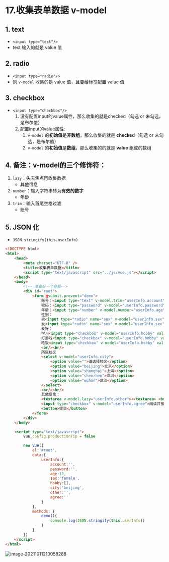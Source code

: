 # 17.收集表单数据 v-model

## 1. text

- `<input type="text"/>`
- text 输入的就是 value 值

## 2. radio

- `<input type="radio"/>`
- 则 `v-model` 收集的是 value 值，且要给标签配置 value 值

## 3. checkbox

- `<input type="checkbox"/>`
  1. 没有配置input的value属性，那么收集的就是checked（勾选 or 未勾选，是布尔值）
  2. 配置input的value属性:
     1. `v-model` 的**初始值**是**非数组**，那么收集的就是 **checked**（勾选 or 未勾选，是布尔值）
     2. `v-model` 的**初始值**是**数组**，那么收集的的就是 **value** 组成的数组

## 4. 备注：v-model的三个修饰符：

1. `lazy`：失去焦点再收集数据
   - 其他信息
2. `number`：输入字符串转为**有效的数字**
   - 年龄
3. `trim`：输入首尾空格过滤
   - 账号

## 5. JSON 化

- `JSON.stringify(this.userInfo)`

```html
<!DOCTYPE html>
<html>
    <head>
        <meta charset="UTF-8" />
        <title>收集表单数据</title>
        <script type="text/javascript" src="../js/vue.js"></script>
    </head>
    <body>
        <!-- 准备好一个容器-->
        <div id="root">
            <form @submit.prevent="demo">
                账号：<input type="text" v-model.trim="userInfo.account"> <br/><br/>
                密码：<input type="password" v-model="userInfo.password"> <br/><br/>
                年龄：<input type="number" v-model.number="userInfo.age"> <br/><br/>
                性别：
                男<input type="radio" name="sex" v-model="userInfo.sex" value="male">
                女<input type="radio" name="sex" v-model="userInfo.sex" value="female"> <br/><br/>
                爱好：
                学习<input type="checkbox" v-model="userInfo.hobby" value="study">
                打游戏<input type="checkbox" v-model="userInfo.hobby" value="game">
                吃饭<input type="checkbox" v-model="userInfo.hobby" value="eat">
                <br/><br/>
                所属校区
                <select v-model="userInfo.city">
                    <option value="">请选择校区</option>
                    <option value="beijing">北京</option>
                    <option value="shanghai">上海</option>
                    <option value="shenzhen">深圳</option>
                    <option value="wuhan">武汉</option>
                </select>
                <br/><br/>
                其他信息：
                <textarea v-model.lazy="userInfo.other"></textarea> <br/><br/>
                <input type="checkbox" v-model="userInfo.agree">阅读并接受<a href="http://www.atguigu.com">《用户协议》</a>
                <button>提交</button>
            </form>
        </div>
    </body>

    <script type="text/javascript">
        Vue.config.productionTip = false

        new Vue({
            el:'#root',
            data:{
                userInfo:{
                    account:'',
                    password:'',
                    age:18,
                    sex:'female',
                    hobby:[],
                    city:'beijing',
                    other:'',
                    agree:''
                }
            },
            methods: {
                demo(){
                    console.log(JSON.stringify(this.userInfo))
                }
            }
        })
    </script>
</html>
```

![image-20211011210058288](https://raw.githubusercontent.com/TWDH/Leetcode-From-Zero/pictures/img/image-20211011210058288.png)